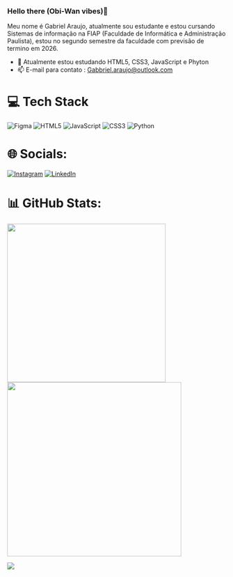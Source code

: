 ### Hello there (Obi-Wan vibes)👋
Meu nome é Gabriel Araujo, atualmente sou estudante e estou cursando Sistemas de informação na FIAP (Faculdade de Informática e Administração Paulista), estou no segundo semestre da faculdade com previsão de termino em 2026.

- 🌱 Atualmente estou estudando HTML5, CSS3, JavaScript e Phyton
- 📫 E-mail para contato : Gabbriel.araujo@outlook.com


# 💻 Tech Stack
![Figma](https://img.shields.io/badge/figma-%23F24E1E.svg?style=for-the-badge&logo=figma&logoColor=white) ![HTML5](https://img.shields.io/badge/html5-%23E34F26.svg?style=for-the-badge&logo=html5&logoColor=white) ![JavaScript](https://img.shields.io/badge/javascript-%23323330.svg?style=for-the-badge&logo=javascript&logoColor=%23F7DF1E) ![CSS3](https://img.shields.io/badge/css3-%231572B6.svg?style=for-the-badge&logo=css3&logoColor=white) ![Python](https://img.shields.io/badge/python-3670A0?style=for-the-badge&logo=python&logoColor=ffdd54)

# 🌐 Socials:
[![Instagram](https://img.shields.io/badge/Instagram-%23E4405F.svg?logo=Instagram&logoColor=white)](https://instagram.com/Ibagriel) [![LinkedIn](https://img.shields.io/badge/LinkedIn-%230077B5.svg?logo=linkedin&logoColor=white)](https://www.linkedin.com/in/gabriel-deoliveira-araujo/)

# 📊 GitHub Stats:

<img src="https://github-readme-stats-wheat-two-53.vercel.app/api?username=Bieelx&theme=onedark&hide_border=true&include_all_commits=false&count_private=false"  width="364px" />  <img src="https://github-readme-streak-stats.herokuapp.com/?user=Bieelx&theme=onedark&hide_border=true"  width="400px" />



![](https://github-readme-stats-wheat-two-53.vercel.app/api/top-langs/?username=Bieelx&theme=onedark&hide_border=true&include_all_commits=false&count_private=false&layout=compact)













